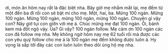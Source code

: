 ơi, món ăn hôm nay rất là đặc biệt nha. Bây giờ mẹ nhắm mắt lại, mẹ đếm từ một đến ba đi rồi con sẽ bật mí cho mẹ. 
Một, hai, ba.
Mừng 100 ngàn. Mừng 100 ngàn. Mừng 100 ngàn, mừng 100 ngàn, mừng 100 ngàn.
Chuyện gì vậy con?
Nãy giờ tụi con giỡn với mẹ á. Chúc mừng mẹ đạt 100 ngàn.
Ôi, bánh kem mà đốt ngộ vậy.
Ủa? Gì vậy? 100 ngàn follow.
Mẹ cảm ơn 100 ngàn các con đã follow mẹ nha. Mẹ không ngờ hôm nay mẹ 62 tuổi rồi mà được các con yêu quý follow cho mẹ á là 100 ngàn mẹ đếm không được luôn á.
Hy vọng là sắp tới đây các con luôn luôn theo dõi ủng hộ mẹ nha.